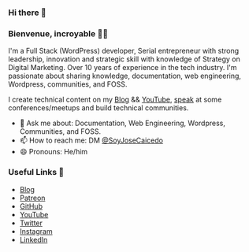 ### Hi there 👋

<!--
**jlcaicedo/jlcaicedo** is a ✨ _special_ ✨ repository because its `README.md` (this file) appears on your GitHub profile.

Here are some ideas to get you started:

- 🔭 I’m currently working on ...
- 🌱 I’m currently learning ...
- 👯 I’m looking to collaborate on ...
- 🤔 I’m looking for help with ...
- 💬 Ask me about ...
- 📫 How to reach me: ...
- 😄 Pronouns: ...
- ⚡ Fun fact: ...
-->

### Bienvenue, incroyable 👋🏾

I'm a Full Stack (WordPress) developer, Serial entrepreneur with strong leadership, innovation and strategic skill with knowledge of Strategy on Digital Marketing. Over 10 years of experience in the tech industry. I'm passionate about sharing knowledge, documentation, web engineering, Wordpress, communities, and FOSS.

I create technical content on my [Blog](https://josecaicedo.co/) && [YouTube](https://www.youtube.com/channel/UCX5w6KTXJAv219CrbmXb5_Q), [speak](https://josecaicedo.co/talks) at some conferences/meetups and build technical communities.

- 💬 Ask me about: Documentation, Web Engineering, Wordpress, Communities, and FOSS.
- 📫 How to reach me: DM [@SoyJoseCaicedo](https://twitter.com/SoyJoseCaicedo)
- 😄 Pronouns: He/him

### Useful Links 💙

- [Blog](https://josecaicedo.co/)
- [Patreon](https://www.patreon.com/jlcaicedo)
- [GitHub](https://github.com/jlcaicedo)
- [YouTube](https://www.youtube.com/channel/UCX5w6KTXJAv219CrbmXb5_Q)
- [Twitter](https://twitter.com/SoyJoseCaicedo)
- [Instagram](https://www.instagram.com/SoyJoseCaicedo/)
- [LinkedIn](https://linkedin.com/in/jlcaicedo/)
